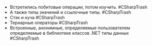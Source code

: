 - Встретились побитовые операции, потом изучить. #CSharpTrash 
- А также типы значений и ссылочные типы. #CSharpTrash 
- Стэк и куча #CSharpTrash 
- Тернарные операторы #CSharpTrash 
- Встроенные, анонимные, определяемые пользователем определяемые в библиотеке классов .NET типы данных #CSharpTrash 